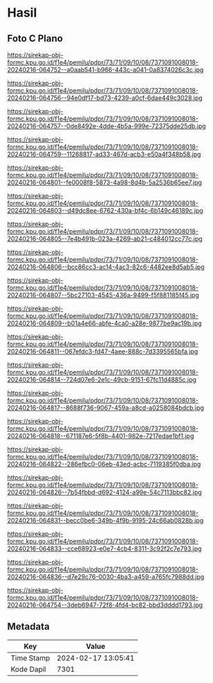# Hasil

## Foto C Plano

https://sirekap-obj-formc.kpu.go.id/f1e4/pemilu/pdpr/73/71/09/10/08/7371091008018-20240216-064752--a0aab541-b966-443c-a041-0a8374026c3c.jpg

https://sirekap-obj-formc.kpu.go.id/f1e4/pemilu/pdpr/73/71/09/10/08/7371091008018-20240216-064756--94e0df17-bd73-4239-a0cf-6dae449c3028.jpg

https://sirekap-obj-formc.kpu.go.id/f1e4/pemilu/pdpr/73/71/09/10/08/7371091008018-20240216-064757--0de8492e-4dde-4b5a-999e-72375dde25db.jpg

https://sirekap-obj-formc.kpu.go.id/f1e4/pemilu/pdpr/73/71/09/10/08/7371091008018-20240216-064759--11268817-ad33-467d-acb3-e50a4f348b58.jpg

https://sirekap-obj-formc.kpu.go.id/f1e4/pemilu/pdpr/73/71/09/10/08/7371091008018-20240216-064801--fe0008f8-5873-4a98-8d4b-5a2536b65ee7.jpg

https://sirekap-obj-formc.kpu.go.id/f1e4/pemilu/pdpr/73/71/09/10/08/7371091008018-20240216-064803--d49dc8ee-6762-430a-bf4c-6b149c46189c.jpg

https://sirekap-obj-formc.kpu.go.id/f1e4/pemilu/pdpr/73/71/09/10/08/7371091008018-20240216-064805--7e4b491b-023a-4269-ab21-c484012cc77c.jpg

https://sirekap-obj-formc.kpu.go.id/f1e4/pemilu/pdpr/73/71/09/10/08/7371091008018-20240216-064806--bcc86cc3-ac14-4ac3-82c6-4482ee8d5ab5.jpg

https://sirekap-obj-formc.kpu.go.id/f1e4/pemilu/pdpr/73/71/09/10/08/7371091008018-20240216-064807--5bc27103-4545-436a-9499-f5f881185f45.jpg

https://sirekap-obj-formc.kpu.go.id/f1e4/pemilu/pdpr/73/71/09/10/08/7371091008018-20240216-064809--b01a4e66-abfe-4ca0-a28e-9877be9ac19b.jpg

https://sirekap-obj-formc.kpu.go.id/f1e4/pemilu/pdpr/73/71/09/10/08/7371091008018-20240216-064811--067efdc3-fd47-4aee-888c-7d3395565bfa.jpg

https://sirekap-obj-formc.kpu.go.id/f1e4/pemilu/pdpr/73/71/09/10/08/7371091008018-20240216-064814--724d07e6-2e1c-49cb-9151-67fc11d4885c.jpg

https://sirekap-obj-formc.kpu.go.id/f1e4/pemilu/pdpr/73/71/09/10/08/7371091008018-20240216-064817--8688f736-9067-459a-a8cd-a0258084bdcb.jpg

https://sirekap-obj-formc.kpu.go.id/f1e4/pemilu/pdpr/73/71/09/10/08/7371091008018-20240216-064818--671187e6-5f8b-4401-982e-7217edae1bf1.jpg

https://sirekap-obj-formc.kpu.go.id/f1e4/pemilu/pdpr/73/71/09/10/08/7371091008018-20240216-064822--286efbc0-06eb-43ed-acbc-7119385f0dba.jpg

https://sirekap-obj-formc.kpu.go.id/f1e4/pemilu/pdpr/73/71/09/10/08/7371091008018-20240216-064826--7b54fbbd-d692-4124-a99e-54c7113bbc82.jpg

https://sirekap-obj-formc.kpu.go.id/f1e4/pemilu/pdpr/73/71/09/10/08/7371091008018-20240216-064831--becc0be6-349b-4f9b-9195-24c66ab0828b.jpg

https://sirekap-obj-formc.kpu.go.id/f1e4/pemilu/pdpr/73/71/09/10/08/7371091008018-20240216-064833--cce68923-e0e7-4cb4-8311-3c92f2c7e793.jpg

https://sirekap-obj-formc.kpu.go.id/f1e4/pemilu/pdpr/73/71/09/10/08/7371091008018-20240216-064836--d7e29c76-0030-4ba3-a459-a765fc7988dd.jpg

https://sirekap-obj-formc.kpu.go.id/f1e4/pemilu/pdpr/73/71/09/10/08/7371091008018-20240216-064754--3deb6947-72f8-4fd4-bc82-bbd3dddd1793.jpg


## Metadata

| Key        | Value               |
| ---------- | ------------------- |
| Time Stamp | 2024-02-17 13:05:41 |
| Kode Dapil | 7301                |



